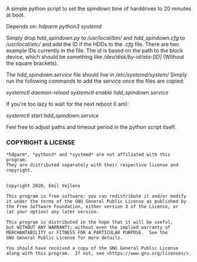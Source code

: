 A simple python script to set the spindown time of harddrives to 20 minutes at boot.

Depends on:
*hdparm*
*python3*
*systemd*

Simply drop *hdd_spindown.py* to */usr/local/bin/* and *hdd_spindown.cfg* to */usr/local/etc/* and add the ID if the HDDs to the *.cfg* file. There are two example IDs currently in the file. The id is based on the path to the block device, which should be something like */dev/disk/by-id/ata-[ID]* (Without the square brackets).

The *hdd_spindown.service* file should live in */etc/systemd/system/*
Simply run the following commands to add the service once the files are copied:

*systemctl daemon-reload*
*systemctl enable hdd_spindown.service*

If you're too lazy to wait for the next reboot (I am):

*systemctl start hdd_spindown.service*

Feel free to adjust paths and timeout period in the python script itself.

### COPYRIGHT & LICENSE ###

    *hdparm*, *python3* and *systemd* are not affiliated with this program.
    They are distributed separately with their respective license and copyright.


    Copyright 2020, Emil Vejlens

    This program is free software: you can redistribute it and/or modify
    it under the terms of the GNU General Public License as published by
    the Free Software Foundation, either version 3 of the License, or
    (at your option) any later version.

    This program is distributed in the hope that it will be useful,
    but WITHOUT ANY WARRANTY; without even the implied warranty of
    MERCHANTABILITY or FITNESS FOR A PARTICULAR PURPOSE.  See the
    GNU General Public License for more details.

    You should have received a copy of the GNU General Public License
    along with this program.  If not, see <https://www.gnu.org/licenses/>.
